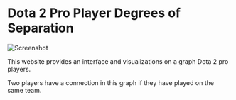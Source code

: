 # Dota 2 Pro Player Degrees of Separation

![Screenshot]()

This website provides an interface and visualizations on a graph Dota 2 pro players.

Two players have a connection in this graph if they have played on the same team.
